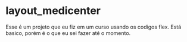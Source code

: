 # layout_medicenter

Esse é um projeto que eu fiz em um curso usando os codigos flex.
Está basico, porém é o que eu sei fazer até o momento.
